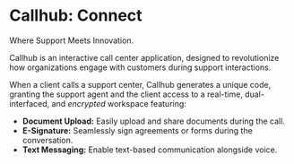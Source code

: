 # Callhub: Connect

Where Support Meets Innovation.

Callhub is an interactive call center application, designed to revolutionize how organizations engage with customers during support interactions.

When a client calls a support center, Callhub generates a unique code, granting the support agent and the client access to a real-time, dual-interfaced, and *encrypted* workspace featuring:
  - **Document Upload:** Easily upload and share documents during the call.
  - **E-Signature:** Seamlessly sign agreements or forms during the conversation.
  - **Text Messaging:** Enable text-based communication alongside voice.
